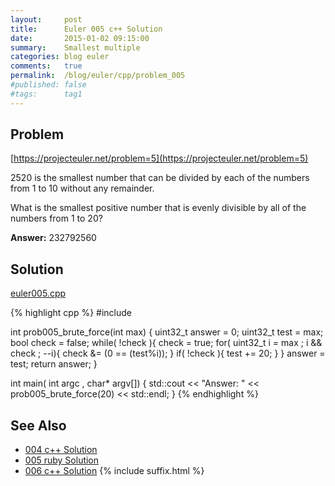 ```yaml
---
layout:     post
title:      Euler 005 c++ Solution
date:       2015-01-02 09:15:00
summary:    Smallest multiple
categories: blog euler
comments:   true
permalink:  /blog/euler/cpp/problem_005
#published: false
#tags:      tag1
---
```


## Problem

[https://projecteuler.net/problem=5](https://projecteuler.net/problem=5)

2520 is the smallest number that can be divided by each of the numbers from 1 to 10 without any remainder.

What is the smallest positive number that is evenly divisible by all of the numbers from 1 to 20?

**Answer:** 232792560

## Solution

[euler005.cpp](https://github.com/tvarley/euler/blob/master/cpp/src/euler005.cpp)

{% highlight cpp %}
#include <iostream>

int prob005_brute_force(int max)
{
  uint32_t answer = 0;
  uint32_t test = max;
  bool check = false;
  while( !check ){
    check = true;
    for( uint32_t i = max ; i && check ; --i){
      check &= (0 == (test%i));
    }
    if( !check ){
      test += 20;
    }
  }
  answer = test;
  return answer;
}

int main( int argc , char* argv[])
{
  std::cout << "Answer: " << prob005_brute_force(20) << std::endl;
}
{% endhighlight %}

## See Also
* [004 c++ Solution]({{site.baseurl}}/blog/euler/cpp/problem_004)
* [005 ruby Solution]({{site.baseurl}}/blog/euler/ruby/problem_005)
* [006 c++ Solution]({{site.baseurl}}/blog/euler/cpp/problem_006)
{% include suffix.html %}
